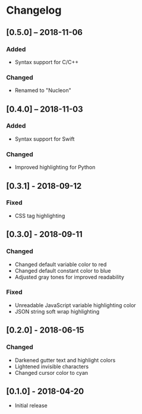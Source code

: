# Changelog

## [0.5.0] – 2018-11-06

### Added
- Syntax support for C/C++

### Changed
- Renamed to "Nucleon"

## [0.4.0] – 2018-11-03

### Added
- Syntax support for Swift

### Changed
- Improved highlighting for Python

## [0.3.1] - 2018-09-12

### Fixed
- CSS tag highlighting

## [0.3.0] - 2018-09-11

### Changed
- Changed default variable color to red
- Changed default constant color to blue
- Adjusted gray tones for improved readability

### Fixed
- Unreadable JavaScript variable highlighting color
- JSON string soft wrap highlighting

## [0.2.0] - 2018-06-15

### Changed
- Darkened gutter text and highlight colors
- Lightened invisible characters
- Changed cursor color to cyan

## [0.1.0] - 2018-04-20

- Initial release
